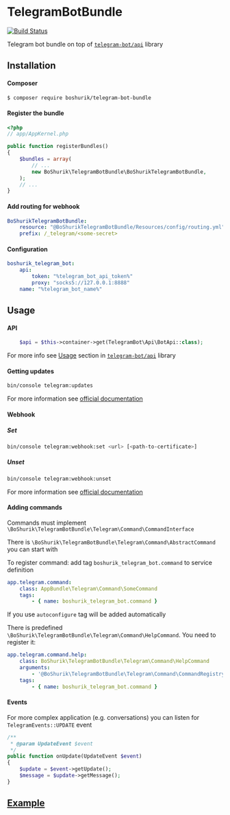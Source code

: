 # TelegramBotBundle

[![Build Status](https://travis-ci.com/BoShurik/TelegramBotBundle.svg?branch=master)](https://travis-ci.com/BoShurik/TelegramBotBundle)

Telegram bot bundle on top of [`telegram-bot/api`][1] library

## Installation

#### Composer

``` bash
$ composer require boshurik/telegram-bot-bundle
```

#### Register the bundle

``` php
<?php
// app/AppKernel.php

public function registerBundles()
{
    $bundles = array(
        // ...
        new BoShurik\TelegramBotBundle\BoShurikTelegramBotBundle,
    );
    // ...
}
```

#### Add routing for webhook

``` yaml
BoShurikTelegramBotBundle:
    resource: "@BoShurikTelegramBotBundle/Resources/config/routing.yml"
    prefix: /_telegram/<some-secret>
```

#### Configuration

``` yaml
boshurik_telegram_bot:
    api:
        token: "%telegram_bot_api_token%"
        proxy: "socks5://127.0.0.1:8888"
    name: "%telegram_bot_name%"
```

## Usage

#### API

```php
    $api = $this->container->get(TelegramBot\Api\BotApi::class);
```

For more info see [Usage][2] section in [`telegram-bot/api`][1] library

#### Getting updates

``` bash
bin/console telegram:updates
```

For more information see [official documentation][3]

#### Webhook

##### Set

``` bash
bin/console telegram:webhook:set <url> [<path-to-certificate>]
```

##### Unset

``` bash
bin/console telegram:webhook:unset
```

For more information see [official documentation][4]

#### Adding commands

Commands must implement `\BoShurik\TelegramBotBundle\Telegram\Command\CommandInterface`

There is `\BoShurik\TelegramBotBundle\Telegram\Command\AbstractCommand` you can start with

To register command: add tag `boshurik_telegram_bot.command` to service definition
``` yaml
app.telegram.command:
    class: AppBundle\Telegram\Command\SomeCommand
    tags:
        - { name: boshurik_telegram_bot.command }
```

If you use `autoconfigure` tag will be added automatically

There is predefined `\BoShurik\TelegramBotBundle\Telegram\Command\HelpCommand`. You need to register it:
``` yaml
app.telegram.command.help:
    class: BoShurik\TelegramBotBundle\Telegram\Command\HelpCommand
    arguments:
        - '@BoShurik\TelegramBotBundle\Telegram\Command\CommandRegistry'
    tags:
        - { name: boshurik_telegram_bot.command }
```

#### Events

For more complex application (e.g. conversations) you can listen for `TelegramEvents::UPDATE` event
``` php
/**
 * @param UpdateEvent $event
 */
public function onUpdate(UpdateEvent $event)
{
    $update = $event->getUpdate();
    $message = $update->getMessage();
}
```

## [Example][5]

[1]: https://github.com/TelegramBot/Api
[2]: https://github.com/TelegramBot/Api#usage
[3]: https://core.telegram.org/bots/api#getupdates
[4]: https://core.telegram.org/bots/api#setwebhook
[5]: https://github.com/BoShurik/telegram-bot-example
